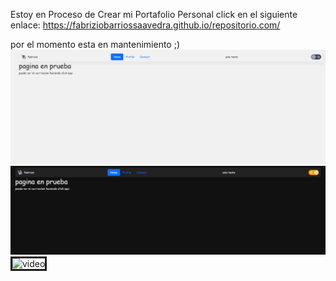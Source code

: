 Estoy en Proceso de Crear mi Portafolio Personal
click en el siguiente enlace: https://fabriziobarriossaavedra.github.io/repositorio.com/

por el momento esta en mantenimiento ;)
<br>
<a class="py-3"><img src="img/readme/lightmode.png" alt="blanco" border="0"></a>
<a class="py-4"><img src="img/readme/darkmode.png" alt="negro" border="0"></a>
<a class="py-2"><img src="img/readme/vid1.mp4" alt="video" border="3" style="width: 20rem;"></a>